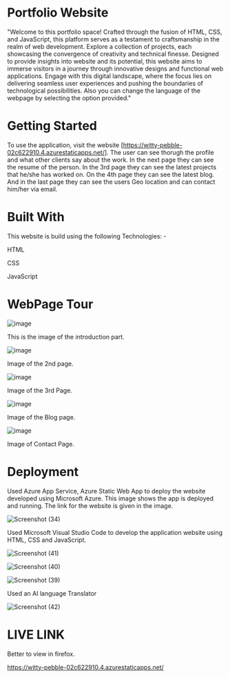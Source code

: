 # Portfolio Website

"Welcome to this portfolio space! Crafted through the fusion of HTML, CSS, and JavaScript, this platform serves as a testament to craftsmanship in the realm of web development. Explore a collection of projects, each showcasing the convergence of creativity and technical finesse. Designed to provide insights into website and its potential, this website aims to immerse visitors in a journey through innovative designs and functional web applications. Engage with this digital landscape, where the focus lies on delivering seamless user experiences and pushing the boundaries of technological possibilities. Also you can change the language of the webpage by selecting the option provided."

# Getting Started

To use the application, visit the website [https://witty-pebble-02c622910.4.azurestaticapps.net/]. The user can see thorugh the profile and what other clients say about the work. In the next page they can see the resume of the person. In the 3rd page they can see the latest projects that he/she has worked on. On the 4th page they can see the latest blog. And in the last page they can see the users Geo location and can contact him/her via email.

# Built With 

This website is build using the following Technologies: -

HTML

CSS

JavaScript

# WebPage Tour

![image](https://github.com/Invincible36944/BasicPortfolio/assets/92206135/d79d1903-49a6-4aac-96da-09d15fe3556a)

This is the image of the introduction part.

![image](https://github.com/Invincible36944/BasicPortfolio/assets/92206135/5785b057-5547-495a-a5b5-337b65517678)

Image of the 2nd page.

![image](https://github.com/Invincible36944/BasicPortfolio/assets/92206135/bfb58b69-b194-4314-8c43-7d6e318b496e)

Image of the 3rd Page.

![image](https://github.com/Invincible36944/BasicPortfolio/assets/92206135/a16cad64-5c7c-4a5a-8d35-f3503ca083c3)

Image of the Blog page.

![image](https://github.com/Invincible36944/BasicPortfolio/assets/92206135/d09585c9-cd93-4a15-b1f2-6f4965e69cb6)

Image of Contact Page.

# Deployment

Used Azure App Service, Azure Static Web App to deploy the website developed using Microsoft Azure. This image shows the app is deployed and running. 
The link for the website is given in the image. 

![Screenshot (34)](https://github.com/Invincible36944/BasicPortfolio/assets/92206135/986fc800-6058-43df-b190-35b1e4697147)


Used Microsoft Visual Studio Code to develop the application website using HTML, CSS and JavaScript.

![Screenshot (41)](https://github.com/Invincible36944/BasicPortfolio/assets/92206135/e1d121ad-ee6e-4feb-83f1-928fba085019)

![Screenshot (40)](https://github.com/Invincible36944/BasicPortfolio/assets/92206135/256f9ece-1eb2-4cb0-b579-6107f85b2ebf)

![Screenshot (39)](https://github.com/Invincible36944/BasicPortfolio/assets/92206135/f2dd124c-8e62-47f4-a5e3-630d217f94ff)

Used an AI language Translator

![Screenshot (42)](https://github.com/Invincible36944/BasicPortfolio/assets/92206135/0a61cda8-0de8-4d13-9249-37fd55787216)

# LIVE LINK

Better to view in firefox.

https://witty-pebble-02c622910.4.azurestaticapps.net/
